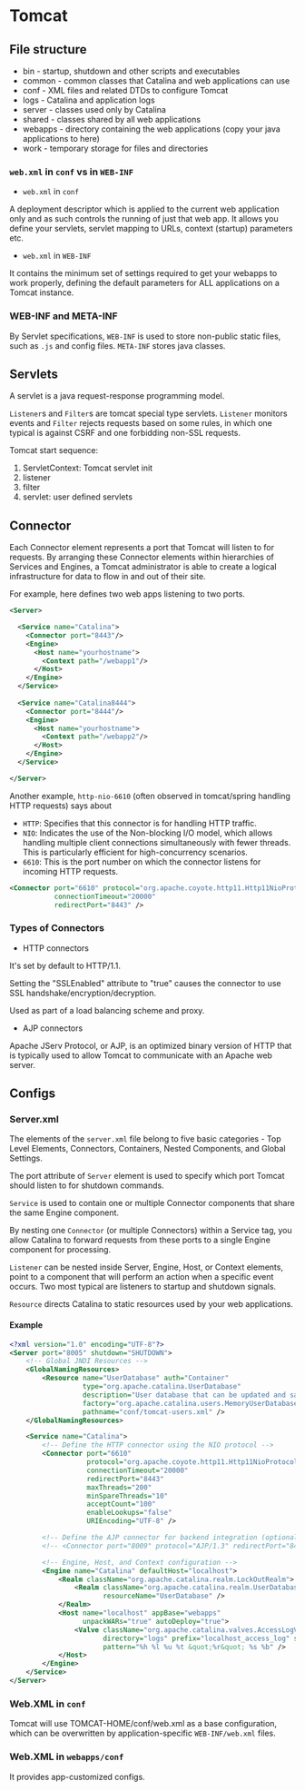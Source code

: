 # Tomcat

## File structure

* bin - startup, shutdown and other scripts and executables
* common - common classes that Catalina and web applications can use
* conf - XML files and related DTDs to configure Tomcat
* logs - Catalina and application logs
* server - classes used only by Catalina
* shared - classes shared by all web applications
* webapps - directory containing the web applications (copy your java applications to here)
* work - temporary storage for files and directories

### `web.xml` in `conf` vs in `WEB-INF`

* `web.xml` in `conf`

A deployment descriptor which is applied to the current web application only and as such controls the running of just that web app. It allows you define your servlets, servlet mapping to URLs, context (startup) parameters etc.

* `web.xml` in `WEB-INF`

It contains the minimum set of settings required to get your webapps to work properly, 
defining the default parameters for ALL applications on a Tomcat instance.

### WEB-INF and META-INF

By Servlet specifications, `WEB-INF` is used to store non-public static files, such as `.js` and config files. `META-INF` stores java classes.

## Servlets

A servlet is a java request-response programming model.

`Listener`s and `Filter`s are tomcat special type servlets. `Listener` monitors events and `Filter` rejects requests based on some rules, in which one typical is against CSRF and one forbidding non-SSL requests.

Tomcat start sequence:
1. ServletContext: Tomcat servlet init
2. listener
3. filter
4. servlet: user defined servlets

## Connector

Each Connector element represents a port that Tomcat will listen to for requests.  By arranging these Connector elements within hierarchies of Services and Engines, a Tomcat administrator is able to create a logical infrastructure for data to flow in and out of their site.  

For example, here defines two web apps listening to two ports.

```xml
<Server>

  <Service name="Catalina">
    <Connector port="8443"/>
    <Engine>
      <Host name="yourhostname">
        <Context path="/webapp1"/>
      </Host>
    </Engine>
  </Service>
 
  <Service name="Catalina8444">
    <Connector port="8444"/>
    <Engine>
      <Host name="yourhostname">
        <Context path="/webapp2"/>
      </Host>
    </Engine>
  </Service>

</Server>
```

Another example, `http-nio-6610` (often observed in tomcat/spring handling HTTP requests) says about

* `HTTP`: Specifies that this connector is for handling HTTP traffic.
* `NIO`: Indicates the use of the Non-blocking I/O model, which allows handling multiple client connections simultaneously with fewer threads. This is particularly efficient for high-concurrency scenarios.
* `6610`: This is the port number on which the connector listens for incoming HTTP requests.

```xml
<Connector port="6610" protocol="org.apache.coyote.http11.Http11NioProtocol"
           connectionTimeout="20000"
           redirectPort="8443" />
```

### Types of Connectors

* HTTP connectors

It's set by default to HTTP/1.1.

Setting the "SSLEnabled" attribute to "true" causes the connector to use SSL handshake/encryption/decryption.  

Used as part of a load balancing scheme and proxy.

* AJP connectors

Apache JServ Protocol, or AJP, is an optimized binary version of HTTP that is typically used to allow Tomcat to communicate with an Apache web server.

## Configs

### Server.xml

The elements of the `server.xml` file belong to five basic categories - Top Level Elements, Connectors, Containers, Nested Components, and Global Settings.

The port attribute of `Server` element is used to specify which port Tomcat should listen to for shutdown commands.

`Service` is used to contain one or multiple Connector components that share the same Engine component.

By nesting one `Connector` (or multiple Connectors) within a Service tag, you allow Catalina to forward requests from these ports to a single Engine component for processing.

`Listener` can be nested inside Server, Engine, Host, or Context elements, point to a component that will perform an action when a specific event occurs. Two most typical are listeners to startup and shutdown signals.

`Resource` directs Catalina to static resources used by your web applications.

#### Example

```xml
<?xml version="1.0" encoding="UTF-8"?>
<Server port="8005" shutdown="SHUTDOWN">
    <!-- Global JNDI Resources -->
    <GlobalNamingResources>
        <Resource name="UserDatabase" auth="Container"
                  type="org.apache.catalina.UserDatabase"
                  description="User database that can be updated and saved"
                  factory="org.apache.catalina.users.MemoryUserDatabaseFactory"
                  pathname="conf/tomcat-users.xml" />
    </GlobalNamingResources>

    <Service name="Catalina">
        <!-- Define the HTTP connector using the NIO protocol -->
        <Connector port="6610" 
                   protocol="org.apache.coyote.http11.Http11NioProtocol"
                   connectionTimeout="20000"
                   redirectPort="8443"
                   maxThreads="200"
                   minSpareThreads="10"
                   acceptCount="100"
                   enableLookups="false"
                   URIEncoding="UTF-8" />

        <!-- Define the AJP connector for backend integration (optional) -->
        <!-- <Connector port="8009" protocol="AJP/1.3" redirectPort="8443" /> -->

        <!-- Engine, Host, and Context configuration -->
        <Engine name="Catalina" defaultHost="localhost">
            <Realm className="org.apache.catalina.realm.LockOutRealm">
                <Realm className="org.apache.catalina.realm.UserDatabaseRealm"
                       resourceName="UserDatabase" />
            </Realm>
            <Host name="localhost" appBase="webapps"
                  unpackWARs="true" autoDeploy="true">
                <Valve className="org.apache.catalina.valves.AccessLogValve"
                       directory="logs" prefix="localhost_access_log" suffix=".txt"
                       pattern="%h %l %u %t &quot;%r&quot; %s %b" />
            </Host>
        </Engine>
    </Service>
</Server>
```

### Web.XML in `conf`

Tomcat will use TOMCAT-HOME/conf/web.xml as a base configuration, which can be overwritten by application-specific `WEB-INF/web.xml` files.

### Web.XML in `webapps/conf`

It provides app-customized configs.